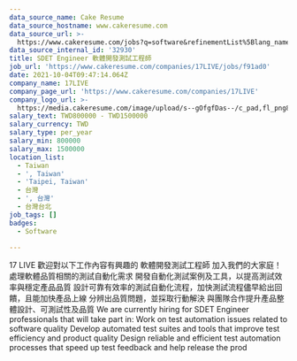 ```yaml
---
data_source_name: Cake Resume
data_source_hostname: www.cakeresume.com
data_source_url: >-
  https://www.cakeresume.com/jobs?q=software&refinementList%5Blang_name%5D%5B0%5D=English&refinementList%5Bsalary_type%5D=per_year&range%5Bsalary_range%5D%5Bmin%5D=1000000&page=2
data_source_internal_id: '32930'
title: SDET Engineer 軟體開發測試工程師
job_url: 'https://www.cakeresume.com/companies/17LIVE/jobs/f91ad0'
date: 2021-10-04T09:47:14.064Z
company_name: 17LIVE
company_page_url: 'https://www.cakeresume.com/companies/17LIVE'
company_logo_url: >-
  https://media.cakeresume.com/image/upload/s--gOfgfDas--/c_pad,fl_png8,h_200,w_200/v1631242029/bepr2auigdsmabtbodig.png
salary_text: TWD800000 - TWD1500000
salary_currency: TWD
salary_type: per_year
salary_min: 800000
salary_max: 1500000
location_list:
  - Taiwan
  - ', Taiwan'
  - 'Taipei, Taiwan'
  - 台灣
  - ', 台灣'
  - 台灣台北
job_tags: []
badges:
  - Software

---
```


17 LIVE 歡迎對以下工作內容有興趣的 軟體開發測試工程師 加入我們的大家庭！ 處理軟體品質相關的測試自動化需求 開發自動化測試案例及工具，以提高測試效率與穩定產品品質 設計可靠有效率的測試自動化流程，加快測試流程儘早給出回饋，且能加快產品上線 分辨出品質問題，並採取行動解決 與團隊合作提升產品整體設計、可測試性及品質 We are currently hiring for SDET Engineer professionals that will take part in: Work on test automation issues related to software quality Develop automated test suites and tools that improve test efficiency and product quality Design reliable and efficient test automation processes that speed up test feedback and help release the prod
